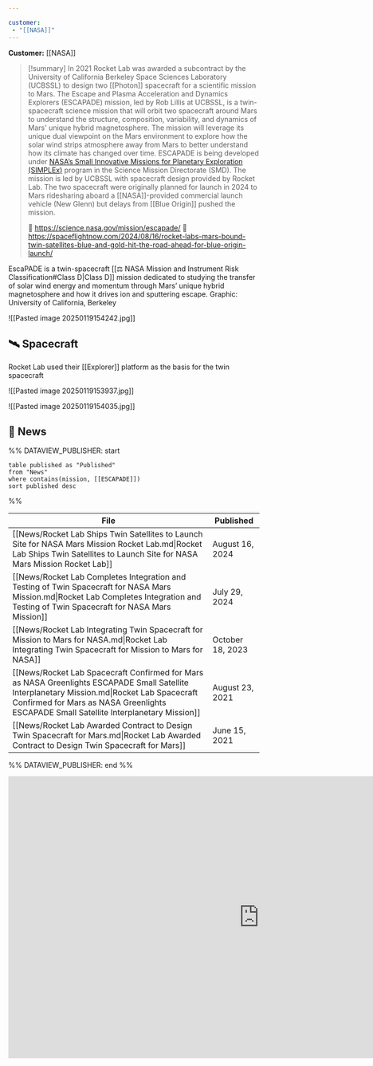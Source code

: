 ```yaml
---

customer: 
 - "[[NASA]]"
---
```


**Customer:** [[NASA]]

>[!summary]
>In 2021 Rocket Lab was awarded a subcontract by the University of California Berkeley Space Sciences Laboratory (UCBSSL) to design two [[Photon]] spacecraft for a scientific mission to Mars. The Escape and Plasma Acceleration and Dynamics Explorers (ESCAPADE) mission, led by Rob Lillis at UCBSSL, is a twin-spacecraft science mission that will orbit two spacecraft around Mars to understand the structure, composition, variability, and dynamics of Mars' unique hybrid magnetosphere. The mission will leverage its unique dual viewpoint on the Mars environment to explore how the solar wind strips atmosphere away from Mars to better understand how its climate has changed over time. ESCAPADE is being developed under [NASA’s Small Innovative Missions for Planetary Exploration (SIMPLEx)](https://soma.larc.nasa.gov/simplex/) program in the Science Mission Directorate (SMD). The mission is led by UCBSSL with spacecraft design provided by Rocket Lab. The two spacecraft were originally planned for launch in 2024 to Mars ridesharing aboard a [[NASA]]-provided commercial launch vehicle (New Glenn) but delays from [[Blue Origin]] pushed the mission.
>
>🔗 https://science.nasa.gov/mission/escapade/
>🔗 https://spaceflightnow.com/2024/08/16/rocket-labs-mars-bound-twin-satellites-blue-and-gold-hit-the-road-ahead-for-blue-origin-launch/

EscaPADE is a twin-spacecraft [[⚖️ NASA Mission and Instrument Risk Classification#Class D|Class D]] mission dedicated to studying the transfer of solar wind energy and momentum through Mars’ unique hybrid magnetosphere and how it drives ion and sputtering escape. Graphic: University of California, Berkeley

![[Pasted image 20250119154242.jpg]]

## 🛰️ Spacecraft

Rocket Lab used their [[Explorer]] platform as the basis for the twin spacecraft

![[Pasted image 20250119153937.jpg]]

![[Pasted image 20250119154035.jpg]]

## 📰 News

%% DATAVIEW_PUBLISHER: start
```
table published as "Published"
from "News"
where contains(mission, [[ESCAPADE]])
sort published desc

```
%%

| File                                                                                                                                                                                                                                   | Published        |
| -------------------------------------------------------------------------------------------------------------------------------------------------------------------------------------------------------------------------------------- | ---------------- |
| [[News/Rocket Lab Ships Twin Satellites to Launch Site for NASA Mars Mission  Rocket Lab.md\|Rocket Lab Ships Twin Satellites to Launch Site for NASA Mars Mission  Rocket Lab]]                                                       | August 16, 2024  |
| [[News/Rocket Lab Completes Integration and Testing of Twin Spacecraft for NASA Mars Mission.md\|Rocket Lab Completes Integration and Testing of Twin Spacecraft for NASA Mars Mission]]                                               | July 29, 2024    |
| [[News/Rocket Lab Integrating Twin Spacecraft for Mission to Mars for NASA.md\|Rocket Lab Integrating Twin Spacecraft for Mission to Mars for NASA]]                                                                                   | October 18, 2023 |
| [[News/Rocket Lab Spacecraft Confirmed for Mars as NASA Greenlights ESCAPADE Small Satellite Interplanetary Mission.md\|Rocket Lab Spacecraft Confirmed for Mars as NASA Greenlights ESCAPADE Small Satellite Interplanetary Mission]] | August 23, 2021  |
| [[News/Rocket Lab Awarded Contract to Design Twin Spacecraft for Mars.md\|Rocket Lab Awarded Contract to Design Twin Spacecraft for Mars]]                                                                                             | June 15, 2021    |

%% DATAVIEW_PUBLISHER: end %%

<iframe width="1006" height="566" src="https://www.youtube.com/embed/o8Hn1GNz5oo" title="Makers of: Mars Mission" frameborder="0" allow="accelerometer; autoplay; clipboard-write; encrypted-media; gyroscope; picture-in-picture; web-share" referrerpolicy="strict-origin-when-cross-origin" allowfullscreen></iframe>
